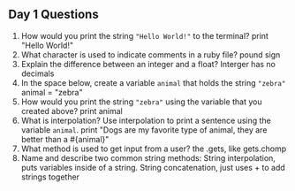 ## Day 1 Questions

1. How would you print the string `"Hello World!"` to the terminal?
print "Hello World!"
1. What character is used to indicate comments in a ruby file?
pound sign
1. Explain the difference between an integer and a float?
Interger has no decimals
1. In the space below, create a variable `animal` that holds the string `"zebra"`
animal = "zebra"
1. How would you print the string `"zebra"` using the variable that you created above?
print animal
1. What is interpolation? Use interpolation to print a sentence using the variable `animal`.
print "Dogs are my favorite type of animal, they are better than a #{animal}"
1. What method is used to get input from a user?
the .gets, like gets.chomp
1. Name and describe two common string methods:
String interpolation, puts variables inside of a string. String concatenation, just uses + to add strings together
